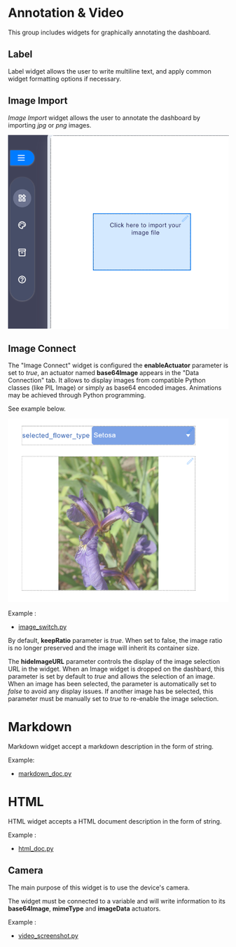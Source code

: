 ﻿# Annotation & Video

This group includes widgets for graphically annotating the dashboard.

## Label

Label widget allows the user to write multiline text, and apply common widget formatting options if necessary.

## Image Import

*Image Import* widget allows the user to annotate the dashboard by importing *jpg* or *png* images.

![Image Import](annotation/image_import.png)


## Image Connect

The "Image Connect" widget is configured the **enableActuator** parameter is set to *true*, an actuator named **base64Image** appears in the "Data Connection" tab. It allows to display images from compatible Python classes (like PIL Image) or simply as base64 encoded images. Animations may be achieved through Python programming.

See example below.

![Image Connect](annotation/image_switch.png)

Example :

* [image_switch.py](/wdg/annotation/image_switch.py)

By default, **keepRatio** parameter is *true*. When set to false, the image ratio is no longer preserved and the image will inherit its container size.

The **hideImageURL** parameter controls the display of the image selection URL in the widget. When an Image widget is dropped on the dashbard, this parameter is set by default to *true* and allows the selection of an image. When an image has been selected, the parameter is automatically set to *false* to avoid any display issues. If another image has be selected, this parameter must be manually set to *true* to re-enable the image selection.

# Markdown

Markdown widget accept a markdown description in the form of string.

Example:

* [markdown_doc.py](/wdg/annotation/markdown_doc.py)

# HTML

HTML widget accepts a HTML document description in the form of string.

Example :

* [html_doc.py](/wdg/annotation/html_doc.py)

## Camera

The main purpose of this widget  is to use the device's camera.

The widget must be connected to a variable and will write information to its **base64Image**, **mimeType** and **imageData** actuators.

Example :

* [video_screenshot.py](/wdg/annotation/video_screenshot.py) 
